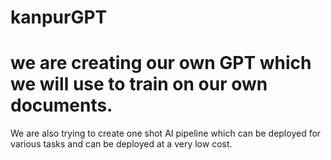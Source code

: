 # kanpurGPT
# we are creating our own GPT which we will use to train on our own documents.


We are also trying to create one shot AI pipeline which can be deployed for various tasks and can be deployed at a very low cost.
